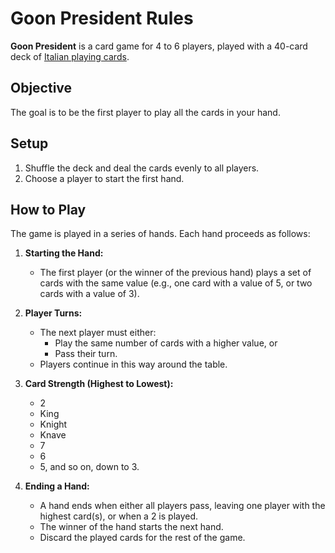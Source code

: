 # Goon President Rules

**Goon President** is a card game for 4 to 6 players, played with a 40-card deck of [Italian playing cards](https://en.wikipedia.org/wiki/Italian_playingcards).

## Objective

The goal is to be the first player to play all the cards in your hand.

## Setup

1. Shuffle the deck and deal the cards evenly to all players.
2. Choose a player to start the first hand.

## How to Play

The game is played in a series of hands. Each hand proceeds as follows:

1. **Starting the Hand:**  
   - The first player (or the winner of the previous hand) plays a set of cards with the same value (e.g., one card with a value of 5, or two cards with a value of 3).
  
2. **Player Turns:**  
   - The next player must either:
     - Play the same number of cards with a higher value, or
     - Pass their turn.
   - Players continue in this way around the table.

3. **Card Strength (Highest to Lowest):**  
   - 2  
   - King  
   - Knight  
   - Knave  
   - 7  
   - 6  
   - 5, and so on, down to 3.

4. **Ending a Hand:**  
   - A hand ends when either all players pass, leaving one player with the highest card(s), or when a 2 is played.
   - The winner of the hand starts the next hand.
   - Discard the played cards for the rest of the game.
